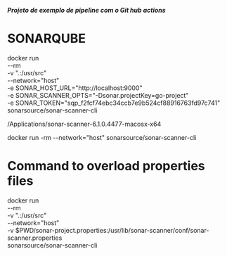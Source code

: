 ***Projeto de exemplo de pipeline com o Git hub actions***


# SONARQUBE
docker run \
    --rm \
    -v ".:/usr/src" \
    --network="host" \
    -e SONAR_HOST_URL="http://localhost:9000" \
    -e SONAR_SCANNER_OPTS="-Dsonar.projectKey=go-project" \
    -e SONAR_TOKEN="sqp_f2fcf74ebc34ccb7e9b524cf88916763fd97c741" \
    sonarsource/sonar-scanner-cli

/Applications/sonar-scanner-6.1.0.4477-macosx-x64

docker run -rm --network="host" sonarsource/sonar-scanner-cli


# Command to overload properties files
docker run \
    --rm \
    -v ".:/usr/src" \
    --network="host" \
    -v $PWD/sonar-project.properties:/usr/lib/sonar-scanner/conf/sonar-scanner.properties \
    sonarsource/sonar-scanner-cli

